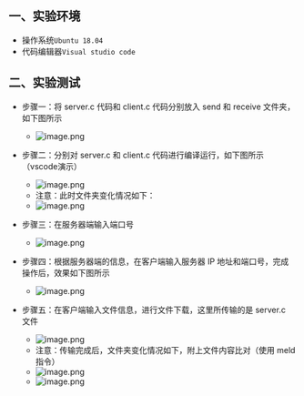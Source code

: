 ## 一、实验环境
* 操作系统`Ubuntu 18.04`
* 代码编辑器`Visual studio code`

## 二、实验测试
* 步骤一：将 server.c 代码和 client.c 代码分别放入 send 和 receive 文件夹，如下图所示
  * ![image.png](https://pic.rmb.bdstatic.com/bjh/aa5c24d58b548917534ec574918efa83.png)

* 步骤二：分别对 server.c 和 client.c 代码进行编译运行，如下图所示（vscode演示）
  * ![image.png](https://pic.rmb.bdstatic.com/bjh/f6204ab2003bcc22ec9794b804366f6e.png)
  * 注意：此时文件夹变化情况如下：
  * ![image.png](https://pic.rmb.bdstatic.com/bjh/7f63d310f1b6ee290d88d3b1b3e86af6.png)

* 步骤三：在服务器端输入端口号
  * ![image.png](https://pic.rmb.bdstatic.com/bjh/3f39bf8d2955a35e0fe3e0f158343436.png)

* 步骤四：根据服务器端的信息，在客户端输入服务器 IP 地址和端口号，完成操作后，效果如下图所示
  * ![image.png](https://pic.rmb.bdstatic.com/bjh/ae5723fad238f75feefe49abd2b54cf3.png)

* 步骤五：在客户端输入文件信息，进行文件下载，这里所传输的是 server.c 文件
  * ![image.png](https://pic.rmb.bdstatic.com/bjh/20646bc931d9c41482cbb0abf2853890.png)
  * 注意：传输完成后，文件夹变化情况如下，附上文件内容比对（使用 meld 指令）
  * ![image.png](https://pic.rmb.bdstatic.com/bjh/d5e5ebfaac6fb9ba395ad79ba45a51e2.png)
  * ![image.png](https://pic.rmb.bdstatic.com/bjh/e1d2f13b429ee8bac9c3e44342bb3d98.png)
